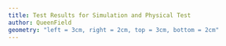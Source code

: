 ```yaml
---
title: Test Results for Simulation and Physical Test
author: QueenField
geometry: "left = 3cm, right = 2cm, top = 3cm, bottom = 2cm"
---
```

